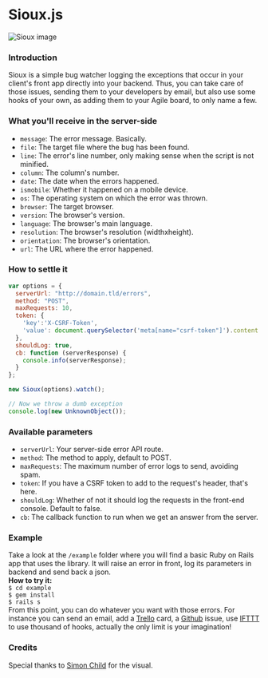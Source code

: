 # Sioux.js

![Sioux image](https://d30y9cdsu7xlg0.cloudfront.net/png/4816-84.png)

### Introduction

Sioux is a simple bug watcher logging the exceptions that occur in your client's front app directly into your backend. Thus, you can take care of those issues, sending them to your developers by email, but also use some hooks of your own, as adding them to your Agile board, to only name a few.  

### What you'll receive in the server-side

- `message`: The error message. Basically.  
- `file`: The target file where the bug has been found.  
- `line`: The error's line number, only making sense when the script is not minified.  
- `column`: The column's number.  
- `date`: The date when the errors happened.  
- `ismobile`: Whether it happened on a mobile device.  
- `os`: The operating system on which the error was thrown.  
- `browser`: The target browser.  
- `version`: The browser's version.  
- `language`: The browser's main language.  
- `resolution`: The browser's resolution (widthxheight).  
- `orientation`: The browser's orientation.  
- `url`: The URL where the error happened.  

### How to settle it

```javascript
var options = {
  serverUrl: "http://domain.tld/errors",
  method: "POST",
  maxRequests: 10,
  token: {
    'key':'X-CSRF-Token',
    'value': document.querySelector('meta[name="csrf-token"]').content
  },
  shouldLog: true,
  cb: function (serverResponse) {
    console.info(serverResponse);
  }
};

new Sioux(options).watch();

// Now we throw a dumb exception
console.log(new UnknownObject());
```

### Available parameters

- `serverUrl`: Your server-side error API route.  
- `method`: The method to apply, default to POST.  
- `maxRequests`: The maximum number of error logs to send, avoiding spam.  
- `token`: If you have a CSRF token to add to the request's header, that's here.  
- `shouldLog`: Whether of not it should log the requests in the front-end console. Default to false.  
- `cb`: The callback function to run when we get an answer from the server.  

### Example

Take a look at the `/example` folder where you will find a basic Ruby on Rails app that uses the library. It will raise an error in front, log its parameters in backend and send back a json.  
__How to try it:__  
`$ cd example`  
`$ gem install`  
`$ rails s`  
From this point, you can do whatever you want with those errors. For instance you can send an email, add a [Trello](http://trello.com) card, a [Github](http://github.com) issue, use [IFTTT](http://ifft.com) to use thousand of hooks, actually the only limit is your imagination!

### Credits

Special thanks to [Simon Child](http://thenounproject.com/Simon%20Child/) for the visual.
